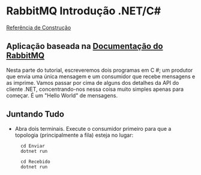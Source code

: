 # RabbitMQ Introdução .NET/C# 
[Referência de Construção](https://www.youtube.com/watch?v=QzBvkZ4L1dg&t=117s)

## Aplicação baseada na [Documentação do RabbitMQ](https://www.rabbitmq.com/tutorials/tutorial-one-dotnet.html)
Nesta parte do tutorial, escreveremos dois programas em C #; um produtor que envia uma única mensagem e um consumidor que recebe mensagens e as imprime. Vamos passar por cima de alguns dos detalhes da API do cliente .NET, concentrando-nos nessa coisa muito simples apenas para começar. É um "Hello World" de mensagens.

## Juntando Tudo

* Abra dois terminais.
Execute o consumidor primeiro para que a topologia (principalmente a fila) esteja no lugar:

        cd Enviar
        dotnet run

        cd Recebido
        dotnet run